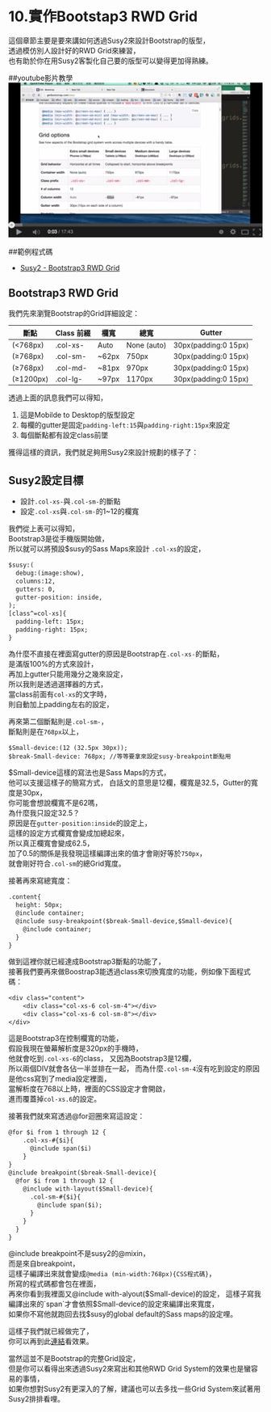 # 10.實作Bootstap3 RWD Grid
這個章節主要是要來講如何透過Susy2來設計Bootstrap的版型，  
透過模仿別人設計好的RWD Grid來練習，  
也有助於你在用Susy2客製化自己要的版型可以變得更加得熟練。  

##youtube影片教學
<a href="https://www.youtube.com/watch?v=N9CbX3Cemw4&feature=youtu.be" target="_blank">![](/images/video/susy2-10.png)</a>  

##範例程式碼
* <a href="http://sassmeister.com/gist/9c24e9b9e2522950bf28" target="_blank">Susy2 - Bootstrap3 RWD Grid</a>

## Bootstrap3 RWD Grid

我們先來瀏覽Bootstrap的Grid詳細設定：

斷點  | Class 前綴 | 欄寬 | 總寬 | Gutter  
------------- | -------------  | -------------  | -------------  | -------------  
(<768px) | .col-xs-| Auto |  None (auto)|30px(padding:0 15px)  
(≥768px) | .col-sm-| ~62px| 750px| 30px(padding:0 15px)  
(≥768px) | .col-md-| ~81px| 970px|30px(padding:0 15px)  
 (≥1200px)| .col-lg-| ~97px| 1170px|30px(padding:0 15px)  
 
透過上面的訊息我們可以得知，  
1. 這是Mobilde to Desktop的版型設定  
2. 每欄的gutter是固定`padding-left:15`與`padding-right:15px`來設定  
3. 每個斷點都有設定class前墜

獲得這樣的資訊，我們就足夠用Susy2來設計規劃的樣子了：

## Susy2設定目標
  * 設計`.col-xs-`與`.col-sm-`的斷點
  * 設定`.col-xs`與`.col-sm-`的1~12的欄寬
  
我們從上表可以得知，  
Bootstrap3是從手機版開始做，  
所以就可以將預設$susy的Sass Maps來設計 `.col-xs`的設定，  
```
$susy:(
  debug:(image:show),
  columns:12,
  gutters: 0,
  gutter-position: inside,
);
[class^=col-xs]{
  padding-left: 15px;
  padding-right: 15px;
}
```
為什麼不直接在裡面寫gutter的原因是Bootstrap在`.col-xs-`的斷點，  
是滿版100%的方式來設計，  
再加上gutter只能用幾分之幾來設定，  
所以我則是透過選擇器的方式，  
當class前面有`col-xs`的文字時，  
則自動加上padding左右的設定，  

再來第二個斷點則是`.col-sm-`，  
斷點則是在`768px`以上，
```
$Small-device:(12 (32.5px 30px));
$break-Small-device: 768px; //等等要拿來設定susy-breakpoint斷點用
```
$Small-device這樣的寫法也是Sass Maps的方式，  
他可以支援這樣子的簡寫方式， 
白話文的意思是12欄，欄寬是32.5，Gutter的寬度是30px，  
你可能會想說欄寬不是62嗎，  
為什麼我只設定32.5？  
原因是在`gutter-position:inside`的設定上，  
這樣的設定方式欄寬會變成加總起來，  
所以真正欄寬會變成62.5，  
加了0.5的關係是我發現這樣編譯出來的值才會剛好等於`750px`，  
就會剛好符合`.col-sm`的總Grid寬度。

接著再來寫總寬度：
```
.content{
  height: 50px;
  @include container;
  @include susy-breakpoint($break-Small-device,$Small-device){
    @include container;
  }
}
```
做到這裡你就已經達成Bootstrap3斷點的功能了，  
接著我們要再來做Boostrap3能透過class來切換寬度的功能，例如像下面程式碼：
```
<div class="content">
	<div class="col-xs-6 col-sm-4"></div>
	<div class="col-xs-6 col-sm-8"></div>
</div>
```
這是Bootstrap3在控制欄寬的功能，  
假設我現在螢幕解析度是320px的手機時，  
他就會吃到`.col-xs-6`的class，
又因為Bootstrap3是12欄，  
所以兩個DIV就會各佔一半並排在一起，
而為什麼`.col-sm-4`沒有吃到設定的原因是他css寫到了media設定裡面，  
當解析度在768以上時，裡面的CSS設定才會開啟，  
進而覆蓋掉`col-xs.6`的設定。

接著我們就來寫透過@for迴圈來寫這設定：
```
@for $i from 1 through 12 {
    .col-xs-#{$i}{
      @include span($i)
    }
}
@include breakpoint($break-Small-device){
  @for $i from 1 through 12 {
    @include with-layout($Small-device){  
      .col-sm-#{$i}{
        @include span($i);
      }
    }  
  }
}
```
@include breakpoint不是susy2的@mixin，  
而是來自breakpoint，  
這樣子編譯出來就會變成`@media (min-width:768px){CSS程式碼}`，  
所寫的程式碼都會包在裡面，  
再來你看到我裡面又@include with-alyout($Small-device)的設定，  
這樣子寫我編譯出來的`span`才會依照$Small-device的設定來編譯出來寬度，  
如果你不寫他就跑回去找$susy的global default的Sass maps的設定哩。

這樣子我們就已經做完了，  
你可以再到此<a href="http://sassmeister.com/gist/9c24e9b9e2522950bf28" target="_black">連結</a>看效果。  

當然這並不是Bootstrap的完整Grid設定，  
但是你可以看得出來透過Susy2來寫出和其他RWD Grid System的效果也是蠻容易的事情，  
如果你想對Susy2有更深入的了解，建議也可以去多找一些Grid System來試著用Susy2排排看哩。

